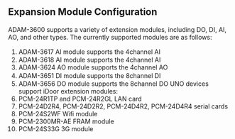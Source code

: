 
## Expansion Module Configuration　
ADAM-3600 supports a variety of extension modules, including DO, DI, AI, AO, and other types. The currently supported modules are as follows:

1. ADAM-3617 AI module supports the 4channel AI　
2. ADAM-3618 AI module supports the 4channel AI
3. ADAM-3624 AO module supports the 4channel AO  
4. ADAM-3651 DI module supports the 8channel DI　
5. ADAM-3656 DO module supports the 8channel DO
UNO devices support iDoor extension modules:
1. PCM-24R1TP and PCM-24R2GL LAN card
2. PCM-24D2R4, PCM-24D2R2, PCM-24D4R2, PCM-24D4R4 serial cards
3. PCM-24S2WF Wifi module
4. PCM-2300MR-AE FRAM module
5. PCM-24S33G 3G module
